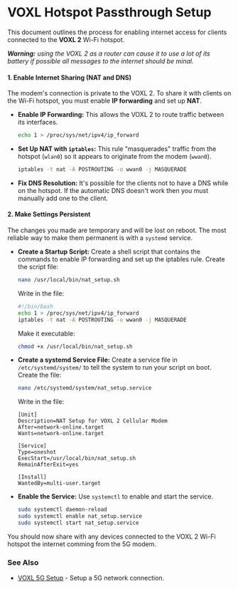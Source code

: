 # VOXL Hotspot Passthrough Setup
This document outlines the process for enabling internet access for clients connected to the **VOXL 2** Wi-Fi hotspot.

***Warning:** using the VOXL 2 as a router can cause it to use a lot of its battery if possible all messages to the internet should be minal.*

#### 1. Enable Internet Sharing (NAT and DNS)
The modem's connection is private to the VOXL 2. To share it with clients on the Wi-Fi hotspot, you must enable **IP forwarding** and set up **NAT**.

 - **Enable IP Forwarding:** This allows the VOXL 2 to route traffic between its interfaces.
    ``` Bash
    echo 1 > /proc/sys/net/ipv4/ip_forward
    ```

 - **Set Up NAT with ``iptables``:** This rule "masquerades" traffic from the hotspot (``wlan0``) so it appears to originate from the modem (``wwan0``).
    ```Bash
    iptables -t nat -A POSTROUTING -o wwan0 -j MASQUERADE
    ```

 - **Fix DNS Resolution:** It's possible for the clients not to have a DNS while on the hotspot. If the automatic DNS doesn't work then you must manually add one to the client.

#### 2. Make Settings Persistent

The changes you made are temporary and will be lost on reboot. The most reliable way to make them permanent is with a ``systemd`` service.

 - **Create a Startup Script:** Create a shell script that contains the commands to enable IP forwarding and set up the iptables rule.
    Create the script file:
    ``` Bash
    nano /usr/local/bin/nat_setup.sh
    ```
    Write in the file:
    ``` Bash
    #!/bin/bash
    echo 1 > /proc/sys/net/ipv4/ip_forward
    iptables -t nat -A POSTROUTING -o wwan0 -j MASQUERADE
    ```
    Make it executable:
    ``` Bash
    chmod +x /usr/local/bin/nat_setup.sh
    ```
 - **Create a systemd Service File:** Create a service file in ``/etc/systemd/system/`` to tell the system to run your script on boot.
    Create the file:
    ``` Bash
    nano /etc/systemd/system/nat_setup.service
    ```
    Write in the file:
    ```
    [Unit]
    Description=NAT Setup for VOXL 2 Cellular Modem
    After=network-online.target
    Wants=network-online.target

    [Service]
    Type=oneshot
    ExecStart=/usr/local/bin/nat_setup.sh
    RemainAfterExit=yes

    [Install]
    WantedBy=multi-user.target
    ```

- **Enable the Service:** Use ``systemctl`` to enable and start the service.
    ``` Bash
    sudo systemctl daemon-reload
    sudo systemctl enable nat_setup.service
    sudo systemctl start nat_setup.service
    ```

You should now share with any devices connected to the VOXL 2 Wi-Fi hotspot the internet comming from the 5G modem.

### See Also
 - [VOXL 5G Setup](VOXL-5G-Setup.md) - Setup a 5G network connection.
